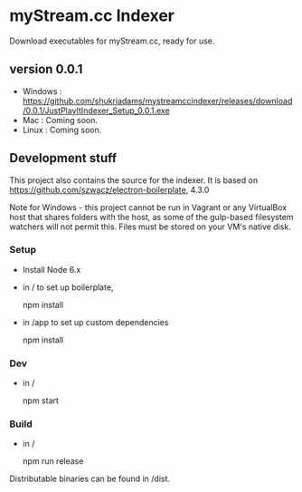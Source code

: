 # myStream.cc Indexer

Download executables for myStream.cc, ready for use.

## version 0.0.1

- Windows : https://github.com/shukriadams/mystreamccindexer/releases/download/0.0.1/JustPlayItIndexer_Setup_0.0.1.exe
- Mac : Coming soon.
- Linux : Coming soon.

## Development stuff

This project also contains the source for the indexer. It is based on https://github.com/szwacz/electron-boilerplate, 4.3.0

Note for Windows - this project cannot be run in Vagrant or any VirtualBox host that shares folders with the host, as some of the gulp-based filesystem watchers will not permit this. Files must be stored on your VM's native disk.

### Setup

- Install Node 6.x
- in / to set up boilerplate,

    npm install 

- in /app to set up custom dependencies

    npm install 

### Dev
  
- in /

    npm start

### Build 

- in /

    npm run release     

Distributable binaries can be found in /dist.
